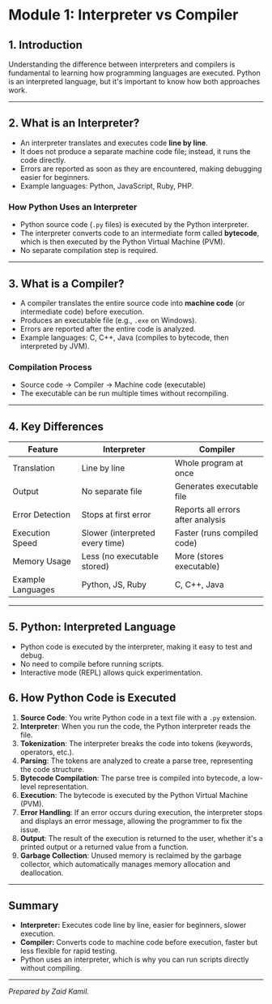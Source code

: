 # Module 1: Interpreter vs Compiler

## 1. Introduction
Understanding the difference between interpreters and compilers is fundamental to learning how programming languages are executed. Python is an interpreted language, but it's important to know how both approaches work.

---

## 2. What is an Interpreter?
- An interpreter translates and executes code **line by line**.
- It does not produce a separate machine code file; instead, it runs the code directly.
- Errors are reported as soon as they are encountered, making debugging easier for beginners.
- Example languages: Python, JavaScript, Ruby, PHP.

### How Python Uses an Interpreter
- Python source code (`.py` files) is executed by the Python interpreter.
- The interpreter converts code to an intermediate form called **bytecode**, which is then executed by the Python Virtual Machine (PVM).
- No separate compilation step is required.

---

## 3. What is a Compiler?
- A compiler translates the entire source code into **machine code** (or intermediate code) before execution.
- Produces an executable file (e.g., `.exe` on Windows).
- Errors are reported after the entire code is analyzed.
- Example languages: C, C++, Java (compiles to bytecode, then interpreted by JVM).

### Compilation Process
- Source code → Compiler → Machine code (executable)
- The executable can be run multiple times without recompiling.

---

## 4. Key Differences
| Feature                | Interpreter                        | Compiler                          |
|------------------------|------------------------------------|-----------------------------------|
| Translation            | Line by line                       | Whole program at once             |
| Output                 | No separate file                    | Generates executable file         |
| Error Detection        | Stops at first error                | Reports all errors after analysis |
| Execution Speed        | Slower (interpreted every time)     | Faster (runs compiled code)       |
| Memory Usage           | Less (no executable stored)         | More (stores executable)          |
| Example Languages      | Python, JS, Ruby                    | C, C++, Java                      |

---

## 5. Python: Interpreted Language
- Python code is executed by the interpreter, making it easy to test and debug.
- No need to compile before running scripts.
- Interactive mode (REPL) allows quick experimentation.

## 6. How Python Code is Executed
1. **Source Code**: You write Python code in a text file with a `.py` extension.
2. **Interpreter**: When you run the code, the Python interpreter reads the file.
3. **Tokenization**: The interpreter breaks the code into tokens (keywords, operators, etc.).
4. **Parsing**: The tokens are analyzed to create a parse tree, representing the code structure.
5. **Bytecode Compilation**: The parse tree is compiled into bytecode, a low-level representation.
6. **Execution**: The bytecode is executed by the Python Virtual Machine (PVM).
7. **Error Handling**: If an error occurs during execution, the interpreter stops and displays an error message, allowing the programmer to fix the issue.
8. **Output**: The result of the execution is returned to the user, whether it's a printed output or a returned value from a function.
9. **Garbage Collection**: Unused memory is reclaimed by the garbage collector, which automatically manages memory allocation and deallocation.

---

## Summary
- **Interpreter:** Executes code line by line, easier for beginners, slower execution.
- **Compiler:** Converts code to machine code before execution, faster but less flexible for rapid testing.
- Python uses an interpreter, which is why you can run scripts directly without compiling.

---

*Prepared by Zaid Kamil.*